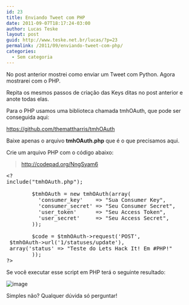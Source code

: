 ```yaml
---
id: 23
title: Enviando Tweet com PHP
date: 2011-09-07T18:17:24-03:00
author: Lucas Teske
layout: post
guid: http://www.teske.net.br/lucas/?p=23
permalink: /2011/09/enviando-tweet-com-php/
categories:
  - Sem categoria
---
```

No post anterior mostrei como enviar um Tweet com Python. Agora mostrarei com o PHP.

Repita os mesmos passos de criação das Keys ditas no post anterior e anote todas elas.

Para o PHP usamos uma biblioteca chamada tmhOAuth, que pode ser conseguida aqui:

<https://github.com/themattharris/tmhOAuth>

Baixe apenas o arquivo **tmhOAuth.php** que é o que precisamos aqui.

Crie um arquivo PHP com o código abaixo:

> <div>
>   <p>
>     <a href="http://codepad.org/NngSyam6">http://codepad.org/NngSyam6</a>
>   </p>
> </div>

<pre class="brush: php; title: ; notranslate" title="">&lt;?
include("tmhOAuth.php");

        $tmhOAuth = new tmhOAuth(array(
          'consumer_key'    =&gt; "Sua Consumer Key",
          'consumer_secret' =&gt; "Seu Consumer Secret",
          'user_token'      =&gt; "Seu Access Token",
          'user_secret'     =&gt; "Seu Access Secret",
        ));

        $code = $tmhOAuth-&gt;request('POST',
 $tmhOAuth-&gt;url('1/statuses/update'),
 array('status' =&gt; "Teste do Lets Hack It! Em #PHP!"
        ));
?&gt;
</pre>

Se você executar esse script em PHP terá o seguinte resultado:

![image](https://media.tumblr.com/tumblr_lr68h9SRih1qh7srd.png) 

Simples não? Qualquer dúvida só perguntar!
